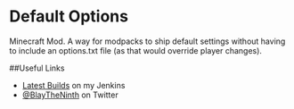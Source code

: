 Default Options
=================

Minecraft Mod. A way for modpacks to ship default settings without having to include an options.txt file (as that would override player changes).

##Useful Links
* [Latest Builds](http://jenkins.blay09.net) on my Jenkins
* [@BlayTheNinth](https://twitter.com/BlayTheNinth) on Twitter